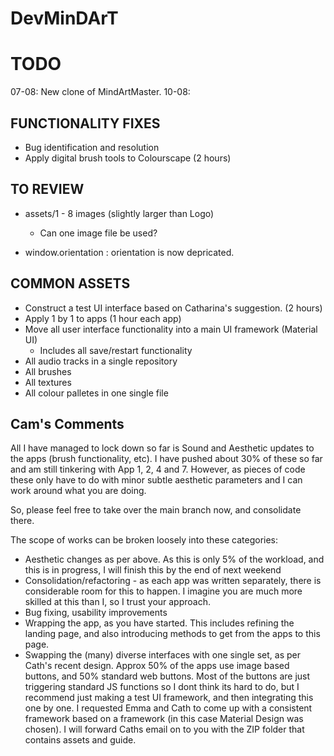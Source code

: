 # DevMinDArT

# TODO

07-08: New clone of MindArtMaster.
10-08: 

## FUNCTIONALITY FIXES
- Bug identification and resolution
- Apply digital brush tools to Colourscape (2 hours)

## TO REVIEW
- assets/1 - 8 images (slightly larger than Logo)
  - Can one image file be used?

- window.orientation    : orientation is now depricated.


## COMMON ASSETS
- Construct a test UI interface based on Catharina's suggestion. (2 hours)
- Apply 1 by 1 to apps (1 hour each app)
- Move all user interface functionality into a main UI framework (Material UI)
  - Includes all save/restart functionality
- All audio tracks in a single repository
- All brushes
- All textures
- All colour palletes in one single file

## Cam's Comments
All I have managed to lock down so far is Sound and Aesthetic updates to the apps (brush functionality, etc). I have pushed about 30% of these so far and am still tinkering with App 1, 2, 4 and 7. However, as pieces of code these only have to do with minor subtle aesthetic parameters and I can work around what you are doing.

So, please feel free to take over the main branch now, and consolidate there.

The scope of works can be broken loosely into these categories:
- Aesthetic changes as per above. As this is only 5% of the workload, and this is in progress, I will finish this by the end of next weekend
- Consolidation/refactoring - as each app was written separately, there is considerable room for this to happen. I imagine you are much more skilled at this than I, so I trust your approach.
- Bug fixing, usability improvements
- Wrapping the app, as you have started. This includes refining the landing page, and also introducing methods to get from the apps to this page.
- Swapping the (many) diverse interfaces with one single set, as per Cath's recent design. Approx 50% of the apps use image based buttons, and 50% standard web buttons. Most of the buttons are just triggering standard JS functions so I dont think its hard to do, but I recommend just making a test UI framework, and then integrating this one by one. I requested Emma and Cath to come up with a consistent framework based on a framework (in this case Material Design was chosen). I will forward Caths email on to you with the ZIP folder that contains assets and guide.
